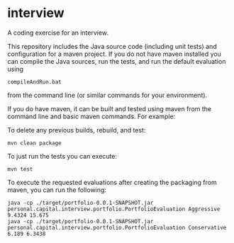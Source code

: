 interview
=========

A coding exercise for an interview.

This repository includes the Java source code (including unit tests) and configuration for a maven project. If you do not have maven installed you can compile the Java sources, run the tests, and run the default evaluation using 

    compileAndRun.bat

from the command line (or similar commands for your environment).

If you do have maven, it can be built and tested using maven from the command line and basic maven commands. For example:

To delete any previous builds, rebuild, and test:
    
    mvn clean package

To just run the tests you can execute:
    
    mvn test
    
To execute the requested evaluations after creating the packaging from maven, you can run the following:
 
    java -cp ./target/portfolio-0.0.1-SNAPSHOT.jar personal.capital.interview.portfolio.PortfolioEvaluation Aggressive 9.4324 15.675
	java -cp ./target/portfolio-0.0.1-SNAPSHOT.jar personal.capital.interview.portfolio.PortfolioEvaluation Conservative 6.189 6.3438
